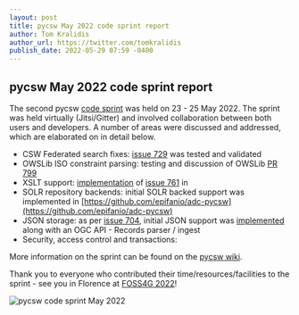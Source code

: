 ```yaml
---
layout: post
title: pycsw May 2022 code sprint report
author: Tom Kralidis
author_url: https://twitter.com/tomkralidis
publish_date: 2022-05-29 07:59 -0400
---
```


## pycsw May 2022 code sprint report

The second pycsw [code sprint](https://github.com/geopython/pycsw/wiki/Code-Sprint-2022-05) was held on 23 - 25 May 2022.  The
sprint was held virtually (Jitsi/Gitter) and involved collaboration between both users and developers.  A number of areas were
discussed and addressed, which are elaborated on in detail below.

- CSW Federated search fixes: [issue 729](https://github.com/geopython/pycsw/issues/729) was tested and validated
- OWSLib ISO constraint parsing: testing and discussion of OWSLib [PR 799](https://github.com/geopython/OWSLib/pull/799)
- XSLT support: [implementation](https://github.com/geopython/pycsw/pull/765) of [issue 761](https://github.com/geopython/pycsw/issues/761) in
- SOLR repository backends: initial SOLR backed support was implemented in [https://github.com/epifanio/adc-pycsw](https://github.com/epifanio/adc-pycsw)
- JSON storage: as per [issue 704](https://github.com/geopython/issues/704), initial JSON support was [implemented](https://github.com/geopython/pycsw/pull/766) along with an OGC API - Records parser / ingest
- Security, access control and transactions: 

More information on the sprint can be found on the [pycsw wiki](https://github.com/geopython/pycsw/wiki/Code-Sprint-2022-05).

Thank you to everyone who contributed their time/resources/facilities to the sprint - see you in Florence at [FOSS4G 2022](https://2022.foss4g.org)!

![pycsw code sprint May 2022]({{site.baseurl}}/img/pycsw-codesprint-may-2022.png)
